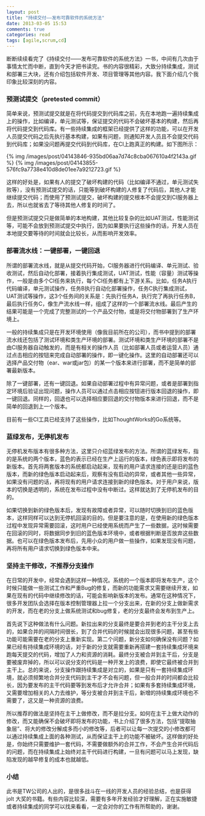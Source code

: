 ```yaml
---
layout: post
title: "持续交付——发布可靠软件的系统方法"
date: 2013-03-05 15:53
comments: true
categories: read
tags: [agile,scrum,cd]
---
```


断断续续看完了《持续交付——发布可靠软件的系统方法》一书，中间有几次由于事情太忙而中断，直到今天才把书读完。书的内容很精彩，大致分持续集成，测试和部署三大块，还有介绍包括软件开发、项目管理等其他内容。我下面介绍几个我印象比较深刻的内容。  
  
<!--more-->  
### 预测试提交（pretested commit）  
  
简单来说，预测试提交就是在将代码提交到代码库之前，先在本地跑一遍持续集成上的操作，比如编译，单元测试等，保证提交的代码不会破坏基本的构建，然后再将代码提交到代码库。有一些持续集成的框架已经提供了这样的功能，可以在开发人员提交代码之后先执行基本构建，如果有问题，则通知开发人员且不会提交代码到代码库；如果没问题再提交代码到代码库，在CI上跑真正的构建。如下图所示：  
  
{% img /images/post/04143846-935bd06aa7d74c8cba067610a4f2143a.gif %}
{% img /images/post/04143855-576fc9a7738e410d8de01ee7a9212723.gif %}  
  
这样的好处是，如果有人的提交了破坏构建的代码（比如编译不通过，单元测试失败等），没有预测试提交的话，只能等到破坏构建的人修复了代码后，其他人才能继续提交代码；而使用了预测试提交，破坏构建的提交根本不会提交到CI服务器上去，所以也就省去了等待其他人修复的时间了。  
  
但是预测试提交只是做简单的本地构建，其他比较复杂的比如UAT测试，性能测试等，可能不会放到预测试提交中执行，因为如果要执行这些操作的话，开发人员在本地提交要等待的时间就会比较长，从而影响开发效率。  
  
### 部署流水线：一键部署，一键回退  
  
所谓的部署流水线，就是从提交代码开始，CI服务器进行代码编译、单元测试、验收测试，然后自动化部署，接着执行集成测试，UAT测试，性能（容量）测试等操作，一般是由多个CI任务来执行，每个CI任务都有上下游关系。比如，任务A执行代码编译，单元测试操作，任务B执行自动化部署操作，任务C执行集成测试，UAT测试等操作，这3个任务间的关系是：先执行任务A，执行完了再执行任务B，最后执行任务C，像生产流水线一样，组成了这样的一个部署流水线。最后产生的结果可能是一个完成了完整测试的一个产品交付物，或是将交付物部署到了生产环境上。  
  
一般的持续集成只是在开发环境使用（像我目前所在的公司），而书中提到的部署流水线还包括了测试环境和类生产环境的部署。测试环境和类生产环境的部署不是由CI服务器自动触发的，而是有相关的操作人员（比如部署人员或者运营人员）通过点击相应的按钮来完成自动部署的操作，即一键化操作。这里的自动部署还可以选择产品交付物（ear、war或jar包）的某一个版本来进行部署，而不是简单的部署最新版本。  
  
除了一键部署，还有一键回退。如果自动部署过程中有异常问题，或者是部署到指定环境后验证出现问题，操作人员可以通过点击相应按钮进行版本回退的操作，即一键回退。同样的，回退也可以选择相应要回退的交付物版本来进行回退，而不是简单的回退到上一个版本。  
  
目前有一些CI工具已经支持了这些操作，比如ThoughtWorks的Go系统等。  

### 蓝绿发布，无停机发布  
  
无停机发布版本有很多种方法，这里只介绍蓝绿发布的方法。所谓的蓝绿发布，指的是系统的两个版本，蓝色的表示已经在生产上运行的版本，绿色表示即将发布的新版本。首先将两套版本的系统都启动起来，现有的用户请求连接的还是旧的蓝色版本，而新的绿色版本启动起来后，观察有没有启动的异常，或者其他一些异常，如果没有问题的话，再将现有的用户请求连接到新的绿色版本。对于用户来说，版本的切换是透明的，系统在发布过程中没有中断过。这样就达到了无停机发布的目的。  
  
如果切换到新的绿色版本后，发现有故障或者异常，可以随时切换到旧的蓝色版本，这样同样可以达到无停机回滚的目的。但是要注意的是，在使用新的绿色版本过程中发现异常需要回滚，这时用户已经使用系统而产生了一些数据，这时候需要在回滚的同时，将数据同步到旧的蓝色版本环境中，或者根据判断是否放弃这些数据。也可以在绿色版本发布后，先用小众的用户做一些操作，如果发现没有问题，再将所有用户请求切换到绿色版本中来。    
  
### 坚持主干修改，不推荐分支操作  

在日常的开发中，经常会遇到这样一种情况。系统的一个版本即将发布生产，这个时候只能做一些测试工作和严重Bug的修复，而新的功能需求又需要继续开发，如果在现有的代码中继续修改的话，可能会影响新版本的发布。通常在这种情况下，很多开发团队会选择在版本控制管理器上拉一个分支出来，在新的分支上做新需求的开发，而在老的分支上做系统测试和bug修复，老的分支最终会发布到生产上。  
  
首先说下这种做法有什么问题。新拉出来的分支最终是要合并到老的主干分支上去的，如果合并的间隔时间很长，到了合并代码的时候就会出现很多问题，甚至有些功能可能需要在老的分支上重新实现。第二个问题，新分支如何确保没有问题？如果已经有持续集成环境的话，对于新的分支就需要重新再搭建一套持续集成环境来跑每天提交的代码，增加了人力和资源的消耗。最终分支被合并到主干后，分支是要被废弃掉的，所以可以说分支的代码是一种开发上的浪费，即使它最终被合并到主干上。总的来说，分支操作跟持续集成是对立的，如果是只有一套持续集成环境，就必须频繁地合并分支代码到主干才不会有问题，但一般合并的时间都会比较长，因为要发布的主干代码要等到发布后才允许合并；如果有多套持续集成环境，又需要增加相关的人力去维护，等分支被合并到主干后，新增的持续集成环境也不需要了，这又是一种资源的浪费。  
  
所以推荐的做法是坚持在主干上做修改，而不是拉分支。如何在主干上做大动作的修改，而又能确保不会破坏即将发布的功能，书上介绍了很多方法，包括“提取抽象层”、将大的修改分解成多而小的修改等，后者可以让每一次提交的小修改都可以通过持续集成上面的各种测试，从而保证主干上的功能不被破坏。这样做的好处是，你始终只需要维护一套代码，不需要做额外的合并工作，不会产生合并代码后的问题，而在持续集成上始终对主干代码进行构建，一旦有问题可以马上发现，缺陷发现的越早修复的成本也就越低。  
  
### 小结  
  
此书是TW公司的人出的，是很多战斗在一线的开发人员的经验总结，也是获得 jolt 大奖的书籍。有些内容比较深，需要有多年开发经验才好理解，正在实施敏捷或者持续集成的同学可以找来看看，一定会对你的工作有所帮助的，谢谢。  
  
